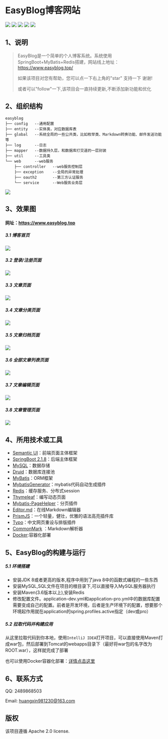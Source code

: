 EasyBlog博客网站
======== 
![](https://img.shields.io/github/tag/pandao/editor.md.svg) 
![](https://img.shields.io/github/release/pandao/editor.md.svg) 
![](https://img.shields.io/bower/v/editor.md.svg)
![](https://camo.githubusercontent.com/b28cf4816a133c75598a4d5ba5e182b9be15b439/68747470733a2f2f696d672e736869656c64732e696f2f686578706d2f6c2f706c75672e7376673f7374796c653d666c61742d737175617265)
![](https://camo.githubusercontent.com/b74f0c55895a3e31913261c2933ce1233f69fefb/68747470733a2f2f696d672e736869656c64732e696f2f62616467652f626c6f672d2545352538442539412545352541452541322d6f72616e67652e7376673f7374796c653d666c61742d737175617265)
 

1、说明
------------
> EasyBlog是一个简单的个人博客系统。系统使用SpringBoot+MyBatis+Redis搭建，网站线上地址：https://www.easyblog.top/
> 
>如果该项目对您有帮助，您可以点一下右上角的"star" 支持一下 谢谢!  
> 
>或者可以"follow"一下,该项目会一直持续更新,不断添加新功能和优化 
 
 
2、组织结构 
------------
```text
easyblog
├── config   --通用配置
├── entity   --实体类，对应数据库表
├── global   --系统全局的一些公共类，比如枚举类、Markdown转换功能、邮件发送功能等
├── log      --日志
├── mapper   --数据持久层，和数据库打交道的一层封装
├── util     --工具类
└── web      --web服务
    ├── controller   --web服务控制层
    ├── exception    --全局的异常处理
    ├── oauth2       --第三方认证服务  
    └── service      --Web服务业务层 
```
 
![](http://image.easyblog.top/1602231059275ecb9e1d1-34ab-4f15-90a1-f4a57cea397f.png) 
 


3、效果图
------------
#### 网址：https://www.easyblog.top

##### 3.1 博客首页
![](http://image.easyblog.top/160223007724674093b32-5da4-42f1-98b5-812b83643bc1.png)

##### 3.2 登录/注册页面
![](http://image.easyblog.top/1595993819335b42ba4e2-e57d-4db6-a3ba-f00bfa3827de.png)

##### 3.3 文章页面
![](http://image.easyblog.top/1602232499677215d69bb-319a-4cb6-9070-3664af5107cd.png)

##### 3.4 文章分类页面
![](http://image.easyblog.top/158142018903330c50b98-a5e8-444b-92ec-789e1b6a489d.png)

##### 3.5 文章归档页面
![](http://image.easyblog.top/15814203243294ed6e732-edcb-4604-b7fc-5d5d7a73bb2c.png)

##### 3.6 全部文章列表页面
![](http://image.easyblog.top/1581420469583b059dab2-15a4-44a7-a96f-cdece5b88f8e.png)


##### 3.7 文章编辑页面
![](http://image.easyblog.top/15814208027537f962c90-9fbd-4e0a-8a0e-ea4b31dc0291.png)

##### 3.8 文章管理页面
![](http://image.easyblog.top/1581420877327788dfd73-0e33-4625-ad00-295b4b2f2cfe.png)



4、所用技术或工具
----------

* [Semantic UI](https://onebugman.cn/semantic-ui/elements/button.php#-floated)：前端页面主体框架
* [SpringBoot 2.1.8](https://docs.spring.io/spring-boot/docs/2.1.8.RELEASE/reference/html/)：后端主体框架
* [MySQL](https://www.mysql.com/)：数据存储
* [Druid](https://github.com/alibaba/druid)：数据库连接池
* [MyBatis](https://mybatis.org/mybatis-3/zh/index.html)：ORM框架
* [MybatisGenerator]()：mybatis代码自动生成插件
* [Redis](https://redis.io/)：缓存服务、分布式session
* [Thymeleaf](https://www.thymeleaf.org/)：编写动态页面
* [Mybatis-PageHelper](https://github.com/pagehelper/Mybatis-PageHelper)：分页插件
* [Editor.md](https://pandao.github.io/editor.md/)：在线Markdown编辑器
* [PrismJS](https://github.com/PrismJS/prism)：一个轻量，健壮，优雅的语法高亮插件库
* [Typo](https://github.com/sofish/typo.css)：中文网页重设与排版插件
* [CommonMark](https://github.com/atlassian/commonmark-java) ：Markdown解析器
* [Docker](https://docker.com):容器化部署

5、EasyBlog的构建与运行
------

##### 5.1 环境搭建

* 安装JDK 8或者更高的版本,程序中用到了java 8中的函数式编程的一些东西
* 安装MySQL,SQL文件在项目的根目录下,可以直接导入MySQL服务器执行
* 安装Maven(3.6版本以上),安装Redis
* 修改配置文件。application-dev.yml和application-pro.yml中的数据库配置需要变成自己的配置。前者是开发环境，后者是生产环境下的配置，想要那个环境起作用就在application的spring.profiles.active指定（dev或pro）

##### 5.2 拉取代码并构建应用
从这里拉取代码到你本地，使用`IntelliJ IDEA`打开项目，可以直接使用Maven打成war包，然后部署到Tomcat的webapps目录下（最好将war包的名字改为ROOT.war），这样就完成了部署

也可以使用Docker容器化部署：[详情点击这里](https://www.easyblog.top/article/details/211)


6、联系方式
------
QQ: 2489868503

Email: huangxin981230@163.com


版权
-------
该项目遵循 Apache 2.0 license.


